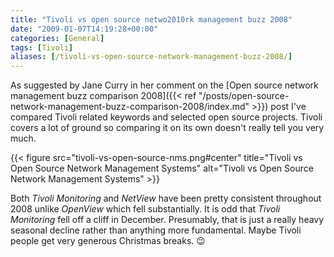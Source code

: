 ```yaml
---
title: "Tivoli vs open source netwo2010rk management buzz 2008"
date: "2009-01-07T14:19:28+00:00"
categories: [General]
tags: [Tivoli]
aliases: [/tivoli-vs-open-source-network-management-buzz-2008/]
---
```


As suggested by Jane Curry in her comment on the [Open source network management buzz comparison 2008]({{< ref "/posts/open-source-network-management-buzz-comparison-2008/index.md" >}}) post I've compared Tivoli related keywords and selected open source projects. Tivoli covers a lot of ground so comparing it on its own doesn't really tell you very much.

{{< figure src="tivoli-vs-open-source-nms.png#center" title="Tivoli vs Open Source Network Management Systems" alt="Tivoli vs Open Source Network Management Systems" >}}

Both *Tivoli Monitoring* and *NetView* have been pretty consistent throughout 2008 unlike *OpenView* which fell substantially. It is odd that *Tivoli Monitoring* fell off a cliff in December. Presumably, that is just a really heavy seasonal decline rather than anything more fundamental. Maybe Tivoli people get very generous Christmas breaks. :wink:
